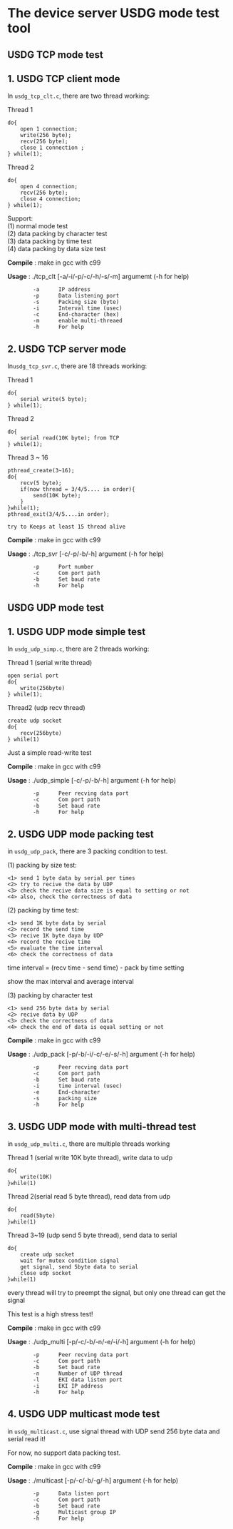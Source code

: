 The device server USDG mode test tool
=====================================


USDG TCP mode test 
---------------------------------------
## 1. USDG TCP client mode

In `usdg_tcp_clt.c`, there are two thread working:

Thread 1  
```
do{ 
	open 1 connection;
	write(256 byte);
	recv(256 byte);
	close 1 connection ;
} while(1);
```
Thread 2
```
do{ 
	open 4 connection;
	recv(256 byte);
	close 4 connection;
} while(1);
```
Support:  
(1) normal mode test  
(2) data packing by character test  
(3) data packing by time test  
(4) data packing by data size test

**Compile** : make in gcc with c99

**Usage** : ./tcp_clt [-a/-i/-p/-c/-h/-s/-m] argumemt 	(-h for help)

			-a      IP address
    		-p      Data listening port 
			-s		Packing size (byte)
    		-i      Interval time (usec)
    		-c      End-character (hex)
            -m		enable multi-threaed
    		-h      For help

## 2. USDG TCP server mode

In`usdg_tcp_svr.c`, there are 18 threads working:

Thread 1
```
do{ 
	serial write(5 byte); 
} while(1);
```
Thread 2
```
do{ 
	serial read(10K byte); from TCP 
} while(1);
```
Thread 3 ~ 16
```
pthread_create(3~16);
do{
	recv(5 byte);
	if(now thread = 3/4/5.... in order){
		send(10K byte);
	}
}while(1);
pthread_exit(3/4/5....in order);

try to Keeps at least 15 thread alive
```

**Compile** : make in gcc with c99

**Usage** : ./tcp_svr [-c/-p/-b/-h] argument	(-h for help)

			-p		Port number
			-c		Com port path
			-b		Set baud rate
			-h		For help

USDG UDP mode test 
---------------------------------------

## 1. USDG UDP mode simple test

In `usdg_udp_simp.c`, there are 2 threads working:

Thread 1 (serial write thread)
```
open serial port
do{ 
	write(256byte)
} while(1);
```

Thread2 (udp recv thread)
```
create udp socket
do{
	recv(256byte)
} while(1)
```

Just a simple read-write test

**Compile** : make in gcc with c99

**Usage** : ./udp_simple [-c/-p/-b/-h] argument	(-h for help)

			-p		Peer recving data port
			-c		Com port path
			-b		Set baud rate
			-h		For help
## 2. USDG UDP mode packing test
in `usdg_udp_pack`, there are 3 packing condition to test.

(1) packing by size test:
```
<1> send 1 byte data by serial per times
<2> try to recive the data by UDP
<3> check the recive data size is equal to setting or not
<4> also, check the correctness of data
```

(2) packing by time test:
```
<1> send 1K byte data by serial
<2> record the send time
<3> recive 1K byte daya by UDP
<4> record the recive time
<5> evaluate the time interval
<6> check the correctness of data
```
time interval = (recv time - send time) - pack by time setting

show the max interval and average interval

(3) packing by character test
```
<1> send 256 byte data by serial
<2> recive data by UDP
<3> check the correctness of data
<4> check the end of data is equal setting or not
```

**Compile** : make in gcc with c99

**Usage** : ./udp_pack [-p/-b/-i/-c/-e/-s/-h] argument	(-h for help)

			-p		Peer recving data port
			-c		Com port path
			-b		Set baud rate
            -i		time interval (usec)
            -e		End-character
            -s		packing size
			-h		For help
## 3. USDG UDP mode with multi-thread test
in `usdg_udp_multi.c`, there are multiple threads working

Thread 1 (serial write 10K byte thread), write data to udp
```
do{
	write(10K)
}while(1)
```

Thread 2(serial read 5 byte thread), read data from udp
```
do{
	read(5byte)
}while(1)
```

Thread 3~19 (udp send 5 byte thread), send data to serial
```
do{
	create udp socket
    wait for mutex condition signal
    get signal, send 5byte data to serial
    close udp socket
}while(1)
```
every thread will try to preempt the signal, but only one thread can get the signal

This test is a high stress test! 

**Compile** : make in gcc with c99

**Usage** : ./udp_multi [-p/-c/-b/-n/-e/-i/-h] argument	(-h for help)

			-p		Peer recving data port
			-c		Com port path
			-b		Set baud rate
            -n		Number of UDP thread
            -l		EKI data listen port
            -i		EKI IP address
			-h		For help
 
## 4. USDG UDP multicast mode test 
in `usdg_multicast.c`, use signal thread with UDP send 256 byte data and serial read it!

For now, no support data packing test.

**Compile** : make in gcc with c99

**Usage** : ./multicast [-p/-c/-b/-g/-h] argument	(-h for help)

			-p		Data listen port
			-c		Com port path
			-b		Set baud rate
            -g		Multicast group IP
			-h		For help


